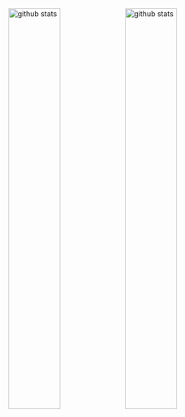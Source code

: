 <img src="https://github-readme-stats.vercel.app/api?username=LUNR-Dev&show_icons=true&theme=gotham" alt="github stats" width="45%" align="left"/>
<img src="https://github-readme-stats.vercel.app/api/top-langs/?username=LUNR-Dev&layout=compact" alt="github stats" width="45%" align="center"/>

